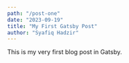 ```yaml
---
path: "/post-one"
date: "2023-09-19"
title: "My First Gatsby Post"
author: "Syafiq Hadzir"
---
```


This is my very first blog post in Gatsby.
